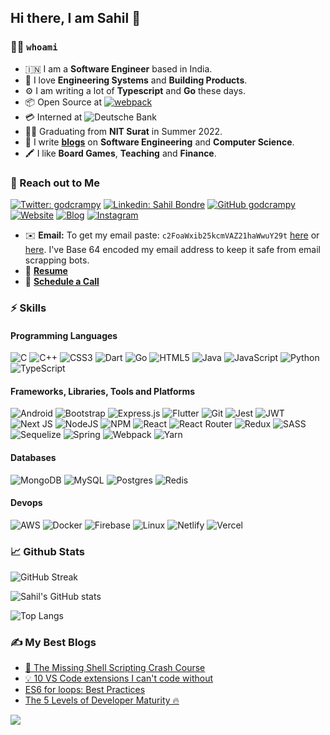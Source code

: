 ## Hi there, I am Sahil 👋

### 👨‍💻 `whoami`

- 🇮🇳 I am a **Software Engineer** based in India.
- 🌱 I love **Engineering Systems** and **Building Products**.
- ⚙️ I am writing a lot of **Typescript** and **Go** these days.
- 📦 Open Source at [![webpack](https://img.shields.io/badge/webpack-8DD6F9?style=flat-square&logo=webpack&logoColor=white)](https://webpack.js.org/)
- 💳 Interned at ![Deutsche Bank](https://img.shields.io/badge/Deutsche%20Bank-0018A8?style=flat-square&logo=deutschebank&logoColor=white)
- 🧑‍🎓 Graduating from **NIT Surat** in Summer 2022.
- 📜 I write **[blogs](https://dev.to/godcrampy)** on **Software Engineering** and **Computer Science**.
- 🖍️ I like **Board Games**, **Teaching** and **Finance**.

### 🤝 Reach out to Me

[![Twitter: godcrampy](https://img.shields.io/badge/godcrampy-%231DA1F2.svg?style=for-the-badge&logo=Twitter&logoColor=white)](https://twitter.com/godcrampy)
[![Linkedin: Sahil Bondre](https://img.shields.io/badge/sahil%20bondre-%230077B5.svg?style=for-the-badge&logo=linkedin&logoColor=white)](https://www.linkedin.com/in/sahil-bondre/)
[![GitHub godcrampy](https://img.shields.io/badge/godcrampy-%23121011.svg?style=for-the-badge&logo=github&logoColor=white)](https://github.com/godcrampy)
[![Website](https://img.shields.io/badge/sahil.surge.sh-005AF0?style=for-the-badge&logo=amp&logoColor=white)](https://sahil.surge.sh)
[![Blog](https://img.shields.io/badge/dev.to-0A0A0A?style=for-the-badge&logo=dev.to&logoColor=white)](https://dev.to/godcrampy)
[![Instagram](https://img.shields.io/badge/sahil.bondre-%23E4405F.svg?style=for-the-badge&logo=Instagram&logoColor=white)](https://www.instagram.com/sahil.bondre/)

- ✉️  **Email:** To get my email paste: `c2FoaWxib25kcmVAZ21haWwuY29t` [here](https://www.base64decode.org/) or [here](https://emn178.github.io/online-tools/base64_decode.html). I've Base 64 encoded my email address to keep it safe from email scrapping bots.
- 📄 [**Resume**](https://drive.google.com/file/d/1YlDdQN5NadJ8GxjyIg2n3tbIoHLaAlfp/view?usp=sharing)
- 🤙 [**Schedule a Call**](https://calendly.com/sahilbondre/30min)

### ⚡ Skills

#### Programming Languages

![C](https://img.shields.io/badge/c-%2300599C.svg?style=for-the-badge&logo=c&logoColor=white)
![C++](https://img.shields.io/badge/c++-%2300599C.svg?style=for-the-badge&logo=c%2B%2B&logoColor=white)
![CSS3](https://img.shields.io/badge/css3-%231572B6.svg?style=for-the-badge&logo=css3&logoColor=white)
![Dart](https://img.shields.io/badge/dart-%230175C2.svg?style=for-the-badge&logo=dart&logoColor=white)
![Go](https://img.shields.io/badge/go-%2300ADD8.svg?style=for-the-badge&logo=go&logoColor=white)
![HTML5](https://img.shields.io/badge/html5-%23E34F26.svg?style=for-the-badge&logo=html5&logoColor=white)
![Java](https://img.shields.io/badge/java-%23ED8B00.svg?style=for-the-badge&logo=java&logoColor=white)
![JavaScript](https://img.shields.io/badge/javascript-%23323330.svg?style=for-the-badge&logo=javascript&logoColor=%23F7DF1E)
![Python](https://img.shields.io/badge/python-3670A0?style=for-the-badge&logo=python&logoColor=ffdd54)
![TypeScript](https://img.shields.io/badge/typescript-%23007ACC.svg?style=for-the-badge&logo=typescript&logoColor=white)

#### Frameworks, Libraries, Tools and Platforms

![Android](https://img.shields.io/badge/Android-3DDC84?style=for-the-badge&logo=android&logoColor=white)
![Bootstrap](https://img.shields.io/badge/bootstrap-%23563D7C.svg?style=for-the-badge&logo=bootstrap&logoColor=white)
![Express.js](https://img.shields.io/badge/express.js-%23404d59.svg?style=for-the-badge&logo=express&logoColor=%2361DAFB)
![Flutter](https://img.shields.io/badge/Flutter-%2302569B.svg?style=for-the-badge&logo=Flutter&logoColor=white)
![Git](https://img.shields.io/badge/git-%23F05033.svg?style=for-the-badge&logo=git&logoColor=white)
![Jest](https://img.shields.io/badge/-jest-%23C21325?style=for-the-badge&logo=jest&logoColor=white)
![JWT](https://img.shields.io/badge/JWT-black?style=for-the-badge&logo=JSON%20web%20tokens)
![Next JS](https://img.shields.io/badge/Next-black?style=for-the-badge&logo=next.js&logoColor=white)
![NodeJS](https://img.shields.io/badge/node.js-6DA55F?style=for-the-badge&logo=node.js&logoColor=white)
![NPM](https://img.shields.io/badge/NPM-%23000000.svg?style=for-the-badge&logo=npm&logoColor=white)
![React](https://img.shields.io/badge/react-%2320232a.svg?style=for-the-badge&logo=react&logoColor=%2361DAFB)
![React Router](https://img.shields.io/badge/React_Router-CA4245?style=for-the-badge&logo=react-router&logoColor=white)
![Redux](https://img.shields.io/badge/redux-%23593d88.svg?style=for-the-badge&logo=redux&logoColor=white)
![SASS](https://img.shields.io/badge/SASS-hotpink.svg?style=for-the-badge&logo=SASS&logoColor=white)
![Sequelize](https://img.shields.io/badge/Sequelize-52B0E7?style=for-the-badge&logo=Sequelize&logoColor=white)
![Spring](https://img.shields.io/badge/spring-%236DB33F.svg?style=for-the-badge&logo=spring&logoColor=white)
![Webpack](https://img.shields.io/badge/webpack-%238DD6F9.svg?style=for-the-badge&logo=webpack&logoColor=black)
![Yarn](https://img.shields.io/badge/yarn-%232C8EBB.svg?style=for-the-badge&logo=yarn&logoColor=white)

#### Databases

![MongoDB](https://img.shields.io/badge/MongoDB-%234ea94b.svg?style=for-the-badge&logo=mongodb&logoColor=white)
![MySQL](https://img.shields.io/badge/mysql-%2300f.svg?style=for-the-badge&logo=mysql&logoColor=white)
![Postgres](https://img.shields.io/badge/postgres-%23316192.svg?style=for-the-badge&logo=postgresql&logoColor=white)
![Redis](https://img.shields.io/badge/redis-%23DD0031.svg?style=for-the-badge&logo=redis&logoColor=white)

#### Devops

![AWS](https://img.shields.io/badge/AWS-%23FF9900.svg?style=for-the-badge&logo=amazon-aws&logoColor=white)
![Docker](https://img.shields.io/badge/docker-%230db7ed.svg?style=for-the-badge&logo=docker&logoColor=white)
![Firebase](https://img.shields.io/badge/firebase-%23039BE5.svg?style=for-the-badge&logo=firebase)
![Linux](https://img.shields.io/badge/Linux-FCC624?style=for-the-badge&logo=linux&logoColor=black)
![Netlify](https://img.shields.io/badge/netlify-%23000000.svg?style=for-the-badge&logo=netlify&logoColor=#00C7B7)
![Vercel](https://img.shields.io/badge/vercel-%23000000.svg?style=for-the-badge&logo=vercel&logoColor=white)

### 📈 Github Stats

![GitHub Streak](http://github-readme-streak-stats.herokuapp.com?user=godcrampy&theme=dark&hide_border=true&date_format=M%20j%5B%2C%20Y%5D)

![Sahil's GitHub stats](https://github-readme-stats.vercel.app/api?username=godcrampy&show_icons=true&theme=dark&count_private=true&hide_border=true)

![Top Langs](https://github-readme-stats.vercel.app/api/top-langs/?username=godcrampy&show_icons=true&theme=dark&layout=compact&hide_border=true)

### ✍️ My Best Blogs

- [🚀 The Missing Shell Scripting Crash Course](https://dev.to/godcrampy/the-missing-shell-scripting-crash-course-37mk)
- [💡 10 VS Code extensions I can't code without](https://dev.to/godcrampy/10-vs-code-extensions-i-can-t-code-without-3ann)
- [ES6 for loops: Best Practices](https://dev.to/godcrampy/es6-for-loops-best-practices-4c86)
- [The 5 Levels of Developer Maturity 🔥](https://dev.to/godcrampy/the-5-levels-of-developer-maturity-4ihi)

![](https://hit.yhype.me/github/profile?user_id=42311546)

